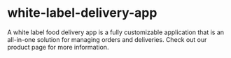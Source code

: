# white-label-delivery-app
A white label food delivery app is a fully customizable application that is an all-in-one solution for managing orders and deliveries. Check out our product page for more information.
